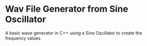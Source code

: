 # Wav File Generator from Sine Oscillator

A basic wave generator in C++ using a Sine Oscillator to create the frequency values